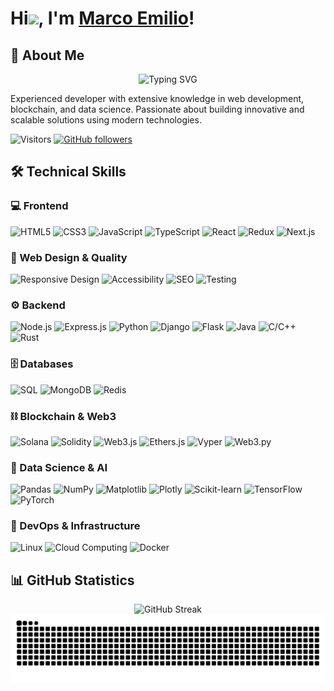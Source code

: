 # Hi<img src="https://raw.githubusercontent.com/MartinHeinz/MartinHeinz/master/wave.gif" width="30px">, I'm [Marco Emilio](https://github.com/megonx)!

<!-- <div align="center">
  <img src="https://raw.githubusercontent.com/megonx/megonx/main/assets/header-image.png" alt="Cover Banner" width="100%"/>
</div> -->

<!-- <p align="center">
  <a href="#about-me">About Me</a> •
  <a href="#skills">Skills</a> •
  <a href="#projects">Projects</a> •
  <a href="#statistics">Statistics</a> •
  <a href="#contact">Contact</a>
</p> -->

<h2 id="about-me">🚀 About Me</h2>

<div align="center">

<img src="https://readme-typing-svg.demolab.com?font=Fira+Code&pause=1000&center=true&vCenter=true&width=435&lines=Software+Engineer;Machine+Learning+Specialist;Blockchain+Enthusiast;Passionate+about+Technology" alt="Typing SVG" />

</div>

Experienced developer with extensive knowledge in web development, blockchain, and data science. Passionate about building innovative and scalable solutions using modern technologies.

![Visitors](https://visitor-badge.laobi.icu/badge?page_id=megonx.megonx&right_color=black)
[![GitHub followers](https://img.shields.io/github/followers/megonx.svg?style=social&label=Follow&maxAge=2592000)](https://github.com/megonx?tab=followers)

<h2 id="skills">🛠️ Technical Skills</h2>

### 💻 Frontend

![HTML5](https://img.shields.io/badge/HTML5-E34F26?style=for-the-badge&logo=html5&logoColor=white)
![CSS3](https://img.shields.io/badge/CSS3-1572B6?style=for-the-badge&logo=css3&logoColor=white)
![JavaScript](https://img.shields.io/badge/JavaScript-F7DF1E?style=for-the-badge&logo=javascript&logoColor=black)
![TypeScript](https://img.shields.io/badge/TypeScript-007ACC?style=for-the-badge&logo=typescript&logoColor=white)
![React](https://img.shields.io/badge/React-20232A?style=for-the-badge&logo=react&logoColor=61DAFB)
![Redux](https://img.shields.io/badge/Redux-593D88?style=for-the-badge&logo=redux&logoColor=white)
![Next.js](https://img.shields.io/badge/Next.js-000000?style=for-the-badge&logo=next.js&logoColor=white)

### 📱 Web Design & Quality

![Responsive Design](https://img.shields.io/badge/Responsive%20Design-5C2D91?style=for-the-badge)
![Accessibility](https://img.shields.io/badge/Accessibility-0052CC?style=for-the-badge)
![SEO](https://img.shields.io/badge/SEO-47A248?style=for-the-badge)
![Testing](https://img.shields.io/badge/Automated%20Testing-CB3837?style=for-the-badge)

### ⚙️ Backend

![Node.js](https://img.shields.io/badge/Node.js-339933?style=for-the-badge&logo=nodedotjs&logoColor=white)
![Express.js](https://img.shields.io/badge/Express.js-000000?style=for-the-badge&logo=express&logoColor=white)
![Python](https://img.shields.io/badge/Python-3776AB?style=for-the-badge&logo=python&logoColor=white)
![Django](https://img.shields.io/badge/Django-092E20?style=for-the-badge&logo=django&logoColor=white)
![Flask](https://img.shields.io/badge/Flask-000000?style=for-the-badge&logo=flask&logoColor=white)
![Java](https://img.shields.io/badge/Java-ED8B00?style=for-the-badge&logo=openjdk&logoColor=white)
![C/C++](https://img.shields.io/badge/C%2FC%2B%2B-00599C?style=for-the-badge&logo=c%2B%2B&logoColor=white)
![Rust](https://img.shields.io/badge/Rust-000000?style=for-the-badge&logo=rust&logoColor=white)

### 🗄️ Databases

![SQL](https://img.shields.io/badge/SQL-4479A1?style=for-the-badge&logo=mysql&logoColor=white)
![MongoDB](https://img.shields.io/badge/MongoDB-4EA94B?style=for-the-badge&logo=mongodb&logoColor=white)
![Redis](https://img.shields.io/badge/Redis-DC382D?style=for-the-badge&logo=redis&logoColor=white)

### ⛓️ Blockchain & Web3

![Solana](https://img.shields.io/badge/Solana-9945FF?style=for-the-badge&logo=solana&logoColor=white)
![Solidity](https://img.shields.io/badge/Solidity-363636?style=for-the-badge&logo=solidity&logoColor=white)
![Web3.js](https://img.shields.io/badge/Web3.js-F16822?style=for-the-badge&logo=web3.js&logoColor=white)
![Ethers.js](https://img.shields.io/badge/Ethers.js-3C3C3D?style=for-the-badge)
![Vyper](https://img.shields.io/badge/Vyper-333333?style=for-the-badge)
![Web3.py](https://img.shields.io/badge/Web3.py-3671A3?style=for-the-badge)

<!-- ![Truffle](https://img.shields.io/badge/Truffle-5C2D91?style=for-the-badge) -->
<!-- ![Hardhat](https://img.shields.io/badge/Hardhat-FFF100?style=for-the-badge) -->
<!-- ![Ape](https://img.shields.io/badge/Ape-000000?style=for-the-badge) -->

### 🤖 Data Science & AI

![Pandas](https://img.shields.io/badge/Pandas-150458?style=for-the-badge&logo=pandas&logoColor=white)
![NumPy](https://img.shields.io/badge/NumPy-013243?style=for-the-badge&logo=numpy&logoColor=white)
![Matplotlib](https://img.shields.io/badge/Matplotlib-11557C?style=for-the-badge)
![Plotly](https://img.shields.io/badge/Plotly-3F4F75?style=for-the-badge&logo=plotly&logoColor=white)
![Scikit-learn](https://img.shields.io/badge/Scikit--learn-F7931E?style=for-the-badge&logo=scikit-learn&logoColor=white)
![TensorFlow](https://img.shields.io/badge/TensorFlow-FF6F00?style=for-the-badge&logo=tensorflow&logoColor=white)
![PyTorch](https://img.shields.io/badge/PyTorch-EE4C2C?style=for-the-badge&logo=pytorch&logoColor=white)

### 🔧 DevOps & Infrastructure

![Linux](https://img.shields.io/badge/Linux-FCC624?style=for-the-badge&logo=linux&logoColor=black)
![Cloud Computing](https://img.shields.io/badge/Cloud%20Computing-4285F4?style=for-the-badge&logo=google-cloud&logoColor=white)
![Docker](https://img.shields.io/badge/Docker-2496ED?style=for-the-badge&logo=docker&logoColor=white)

<!-- <h2 id="projects">🔥 Featured Projects</h2>

<div align="center">
  <a href="https://github.com/megonx/project1">
    <img src="https://github-readme-stats.vercel.app/api/pin/?username=megonx&repo=project1&theme=radical" alt="Project 1" />
  </a>
  <a href="https://github.com/megonx/project2">
    <img src="https://github-readme-stats.vercel.app/api/pin/?username=megonx&repo=project2&theme=radical" alt="Project 2" />
  </a>
</div> -->

<h2 id="statistics">📊 GitHub Statistics</h2>

<div align="center">
  <img src="https://github-readme-streak-stats.herokuapp.com/?user=megonx&theme=radical" alt="GitHub Streak" />
</div>

<!-- <div align="center">
  <img src="https://github-readme-stats.vercel.app/api?username=megonx&show_icons=true&theme=radical" alt="GitHub Stats" />
</div> -->

<!-- <div align="center">
  <img src="https://github-readme-stats.vercel.app/api/top-langs/?username=megonx&layout=compact&theme=radical" alt="Top Languages" />
</div> -->

<!-- <h2 id="contact">📫 Get in Touch</h2>

<div align="center">

  [![LinkedIn](https://img.shields.io/badge/LinkedIn-0077B5?style=for-the-badge&logo=linkedin&logoColor=white)](https://www.linkedin.com/in/megonx/)
  [![Twitter](https://img.shields.io/badge/Twitter-1DA1F2?style=for-the-badge&logo=twitter&logoColor=white)](https://twitter.com/megonx)
  [![Email](https://img.shields.io/badge/Email-D14836?style=for-the-badge&logo=gmail&logoColor=white)](mailto:your-email@example.com)
  [![Portfolio](https://img.shields.io/badge/Portfolio-000000?style=for-the-badge&logo=About.me&logoColor=white)](https://yourwebsite.com)

</div> -->

<div align="center">
  <img src="https://raw.githubusercontent.com/megonx/megonx/output/github-contribution-grid-snake.svg" alt="Snake animation" />
</div>
